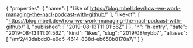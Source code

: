 {
  "properties": {
    "name": [
      "Like of https://blog.mbell.dev/how-we-work-managing-the-nacl-podcast-with-github/"
    ],
    "like-of": [
      "https://blog.mbell.dev/how-we-work-managing-the-nacl-podcast-with-github/"
    ],
    "published": [
      "2019-08-13T11:01:56Z"
    ]
  },
  "h": "h-entry",
  "date": "2019-08-13T11:01:56Z",
  "kind": "likes",
  "slug": "2019/08/nybb7",
  "aliases": [
    "/mf2/43dabdd0-e9d5-4614-838d-eb658b8178a7/"
  ]
}
